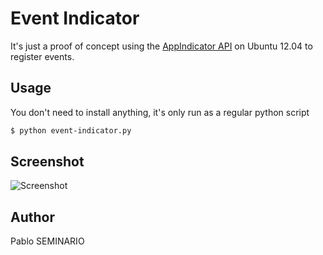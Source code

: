 Event Indicator
===============

It's just a proof of concept using the [AppIndicator API](http://developer.ubuntu.com/api/ubuntu-12.04/c/AppIndicator3-0.1.html) on Ubuntu 12.04 to register events.


Usage
-----

You don't need to install anything, it's only run as a regular python script

```bash
$ python event-indicator.py
```


Screenshot
----------

![Screenshot](http://pabloseminario.com/wp-content/uploads/2012/10/screenshot.png)


Author
------
Pablo SEMINARIO
